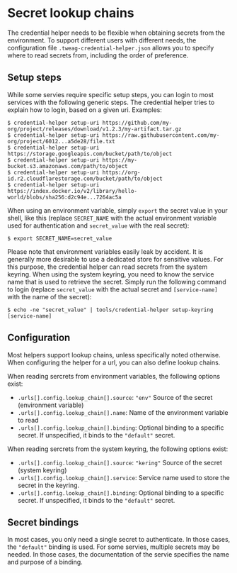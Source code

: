 # Secret lookup chains

The credential helper needs to be flexible when obtaining secrets from the environment.
To support different users with different needs, the configuration file `.tweag-credential-helper.json` allows you to specify where to read secrets from, including the order of preference.

## Setup steps

While some servies require specific setup steps, you can login to most services with the following generic steps.
The credential helper tries to explain how to login, based on a given uri. Examples:

```
$ credential-helper setup-uri https://github.com/my-org/project/releases/download/v1.2.3/my-artifact.tar.gz
$ credential-helper setup-uri https://raw.githubusercontent.com/my-org/project/6012...a5de28/file.txt
$ credential-helper setup-uri https://storage.googleapis.com/bucket/path/to/object
$ credential-helper setup-uri https://my-bucket.s3.amazonaws.com/path/to/object
$ credential-helper setup-uri https://org-id.r2.cloudflarestorage.com/bucket/path/to/object
$ credential-helper setup-uri https://index.docker.io/v2/library/hello-world/blobs/sha256:d2c94e...7264ac5a
```

When using an environment variable, simply `export` the secret value in your shell, like this (replace `SECRET_NAME` with the actual environment variable used for authentication and `secret_value` with the real secret):

```
$ export SECRET_NAME=secret_value
```

Please note that environment variables easily leak by accident. It is generally more desirable to use a dedicated store for sensitive values. For this purpose, the credential helper can read secrets from the system keyring.
When using the system keyring, you need to know the service name that is used to retrieve the secret.
Simply run the following command to login (replace `secret_value` with the actual secret and `[service-name]` with the name of the secret):

```
$ echo -ne "secret_value" | tools/credential-helper setup-keyring [service-name]
```


## Configuration

Most helpers support lookup chains, unless specifically noted otherwise.
When configuring the helper for a url, you can also define lookup chains.

When reading sercrets from environment variables, the following options exist:

- `.urls[].config.lookup_chain[].source`: `"env"` Source of the secret (environment variable)
- `.urls[].config.lookup_chain[].name`: Name of the environment variable to read
- `.urls[].config.lookup_chain[].binding`: Optional binding to a specific secret. If unspecified, it binds to the `"default"` secret.

When reading sercrets from the system keyring, the following options exist:

- `.urls[].config.lookup_chain[].source`: `"kering"` Source of the secret (system keyring)
- `.urls[].config.lookup_chain[].service`: Service name used to store the secret in the keyring.
- `.urls[].config.lookup_chain[].binding`: Optional binding to a specific secret. If unspecified, it binds to the `"default"` secret.

## Secret bindings

In most cases, you only need a single secret to authenticate. In those cases, the `"default"` binding is used.
For some servies, multiple secrets may be needed. In those cases, the documentation of the servie specifies the name and purpose of a binding.
